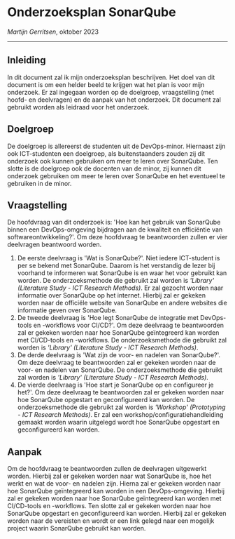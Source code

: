 # Onderzoeksplan SonarQube

*Martijn Gerritsen*, oktober 2023

---

## Inleiding

In dit document zal ik mijn onderzoeksplan beschrijven. Het doel van dit document is om een helder beeld te krijgen wat het plan is voor mijn onderzoek. Er zal ingegaan worden op de doelgroep, vraagstelling (met hoofd- en deelvragen) en de aanpak van het onderzoek. Dit document zal gebruikt worden als leidraad voor het onderzoek.

## Doelgroep

De doelgroep is allereerst de studenten uit de DevOps-minor. Hiernaast zijn ook ICT-studenten een doelgroep, als buitenstaanders zouden zij dit onderzoek ook kunnen gebruiken om meer te leren over SonarQube. Ten slotte is de doelgroep ook de docenten van de minor, zij kunnen dit onderzoek gebruiken om meer te leren over SonarQube en het eventueel te gebruiken in de minor.

## Vraagstelling

De hoofdvraag van dit onderzoek is: 'Hoe kan het gebruik van SonarQube binnen een DevOps-omgeving bijdragen aan de kwaliteit en efficiëntie van softwareontwikkeling?'. Om deze hoofdvraag te beantwoorden zullen er vier deelvragen beantwoord worden.

1. De eerste deelvraag is 'Wat is SonarQube?'. Niet iedere ICT-student is per se bekend met SonarQube. Daarom is het verstandig de lezer bij voorhand te informeren wat SonarQube is en waar het voor gebruikt kan worden. De onderzoeksmethode die gebruikt zal worden is *'Library' (Literature Study - ICT Research Methods)*. Er zal gezocht worden naar informatie over SonarQube op het internet. Hierbij zal er gekeken worden naar de officiële website van SonarQube en andere websites die informatie geven over SonarQube.
2. De tweede deelvraag is 'Hoe legt SonarQube de integratie met DevOps-tools en -workflows voor CI/CD?'. Om deze deelvraag te beantwoorden zal er gekeken worden naar hoe SonarQube geïntegreerd kan worden met CI/CD-tools en -workflows. De onderzoeksmethode die gebruikt zal worden is *'Library' (Literature Study - ICT Research Methods)*.
3. De derde deelvraag is 'Wat zijn de voor- en nadelen van SonarQube?'. Om deze deelvraag te beantwoorden zal er gekeken worden naar de voor- en nadelen van SonarQube. De onderzoeksmethode die gebruikt zal worden is *'Library' (Literature Study - ICT Research Methods)*.
4. De vierde deelvraag is 'Hoe start je SonarQube op en configureer je het?'. Om deze deelvraag te beantwoorden zal er gekeken worden naar hoe SonarQube opgestart en geconfigureerd kan worden. De onderzoeksmethode die gebruikt zal worden is *'Workshop' (Prototyping - ICT Research Methods)*. Er zal een workshop/configuratiehandleiding gemaakt worden waarin uitgelegd wordt hoe SonarQube opgestart en geconfigureerd kan worden.

## Aanpak

Om de hoofdvraag te beantwoorden zullen de deelvragen uitgewerkt worden. Hierbij zal er gekeken worden naar wat SonarQube is, hoe het werkt en wat de voor- en nadelen zijn. Hierna zal er gekeken worden naar hoe SonarQube geïntegreerd kan worden in een DevOps-omgeving. Hierbij zal er gekeken worden naar hoe SonarQube geïntegreerd kan worden met CI/CD-tools en -workflows. Ten slotte zal er gekeken worden naar hoe SonarQube opgestart en geconfigureerd kan worden. Hierbij zal er gekeken worden naar de vereisten en wordt er een link gelegd naar een mogelijk project waarin SonarQube gebruikt kan worden.
